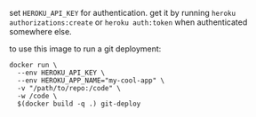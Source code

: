 set `HEROKU_API_KEY` for authentication. get it by running `heroku authorizations:create` or `heroku auth:token` when authenticated somewhere else.

to use this image to run a git deployment:
```
docker run \
  --env HEROKU_API_KEY \
  --env HEROKU_APP_NAME="my-cool-app" \
  -v "/path/to/repo:/code" \
  -w /code \
  $(docker build -q .) git-deploy
```
